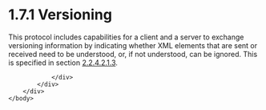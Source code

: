 <html dir="LTR" xmlns:mshelp="http://msdn.microsoft.com/mshelp" xmlns:ddue="http://ddue.schemas.microsoft.com/authoring/2003/5" xmlns:xlink="http://www.w3.org/1999/xlink" xmlns:tool="http://www.microsoft.com/tooltip">
    <head>
        <meta http-equiv="Content-Type" content="text/html; CHARSET=utf-8"></meta>
        <meta name="save" content="history"></meta>
        <title>1.7.1 Versioning</title>
        <xml>
            <mshelp:toctitle title="1.7.1 Versioning"></mshelp:toctitle>
            <mshelp:rltitle title="[MS-SSAS]: Versioning"></mshelp:rltitle>
            <mshelp:keyword index="A" term="cc5dba65-4c4e-4bbb-93f4-2b8ea3743279"></mshelp:keyword>
            <mshelp:attr name="DCSext.ContentType" value="open specification"></mshelp:attr>
            <mshelp:attr name="AssetID" value="cc5dba65-4c4e-4bbb-93f4-2b8ea3743279"></mshelp:attr>
            <mshelp:attr name="TopicType" value="kbRef"></mshelp:attr>
            <mshelp:attr name="DCSext.Title" value="[MS-SSAS]: Versioning" />
        </xml>
    </head>
    <body>
        <div id="header">
            <h1 class="heading">1.7.1 Versioning</h1>
        </div>
        <div id="mainSection">
            <div id="mainBody">
                <div id="allHistory" class="saveHistory"></div>
                <div id="sectionSection0" class="section" name="collapseableSection">
                    

<p>This protocol includes capabilities for a client and a
server to exchange versioning information by indicating whether XML elements
that are sent or received need to be understood, or, if not understood, can be
ignored. This is specified in section <a href="91987baf-3e5f-48df-b357-8299f137cd44.htm">2.2.4.2.1.3</a>.</p>


                </div>
            </div>
        </div>
    </body>
</html>
